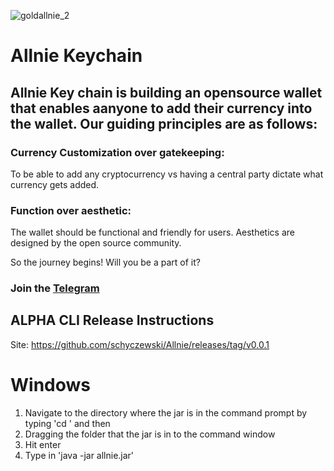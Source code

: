 ![goldallnie_2](https://user-images.githubusercontent.com/13579802/34971338-dd14edae-fa47-11e7-9d47-30ca2f04f43d.png)


# Allnie Keychain


## Allnie Key chain is building an opensource wallet that enables aanyone to add their currency into the wallet. Our guiding principles are as follows: 

### Currency Customization over gatekeeping: 
To be able to add any cryptocurrency vs having a central party dictate what currency gets added. 


### Function over aesthetic:
The wallet should be functional and friendly for users. Aesthetics are designed by the open source community. 

So the journey begins! Will you be a part of it?

### Join the [Telegram](https://t.me/joinchat/HmCzvRGpKNVRjKj3GGDHIQ) 

## ALPHA CLI Release Instructions

Site: https://github.com/schyczewski/Allnie/releases/tag/v0.0.1

# Windows
1. Navigate to the directory where the jar is in the command prompt by typing 'cd '
and then 
2. Dragging the folder that the jar is in to the command window
3. Hit enter
4. Type in 'java -jar allnie.jar'

